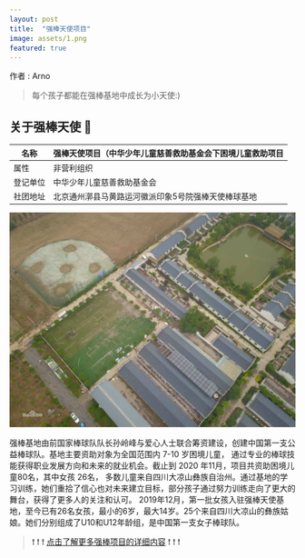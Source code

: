 ```yaml
---
layout: post
title:  "强棒天使项目"
image: assets/1.png
featured: true
---
```

作者 : Arno

> 每个孩子都能在强棒基地中成长为小天使:)

## **关于强棒天使**  :love_letter:

| 名称 | 强棒天使项目（中华少年儿童慈善救助基金会下困境儿童救助项目 |
| ----  | ----  |
| 属性  | 非营利组织|
| 登记单位| 中华少年儿童慈善救助基金会 |
| 社团地址  | 北京通州漷县马黄路运河徽派印象5号院强棒天使棒球基地|

![基地](../assets/2.jpeg)

强棒基地由前国家棒球队队长孙岭峰与爱心人士联合筹资建设，创建中国第一支公益棒球队。基地主要资助对象为全国范围内 7-10 岁困境儿童，
通过专业的棒球技能获得职业发展方向和未来的就业机会。截止到 2020 年11月，项目共资助困境儿童80名，其中女孩 26名，
多数儿童来自四川大凉山彝族自治州。通过基地的学习训练，她们重拾了信心也对未来建立目标，部分孩子通过努力训练走向了更大的舞台，获得了更多人的关注和认可。
2019年12月，第一批女孩入驻强棒天使基地，至今已有26名女孩，最小的6岁，最大14岁。25个来自四川大凉山的彝族姑娘。她们分别组成了U10和U12年龄组，是中国第一支女子棒球队。

> :exclamation: :exclamation: :exclamation: [点击了解更多强棒项目的详细内容](https://baike.baidu.com/item/%E5%BC%BA%E6%A3%92%E5%A4%A9%E4%BD%BF%E9%A1%B9%E7%9B%AE/53242363) :exclamation: :exclamation: :exclamation:
